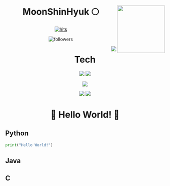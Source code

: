 <div align="center">
  
  
  

<img align='right' src="https://github-readme-stats.vercel.app/api?username=Moonshinhyuk" height="150">
  
# MoonShinHyuk 🌕

[![hits](https://hits.seeyoufarm.com/api/count/incr/badge.svg?url=https%3A%2F%2Fgithub.com%2FMoonshinhyuk&count_bg=%237A7A7A&title_bg=%23FFADCC&icon=reverbnation.svg&icon_color=%23FF0000&title=hits&edge_flat=false)](https://hits.seeyoufarm.com)

![followers](https://img.shields.io/github/followers/Moonshinhyuk?style=social)
  
  
  
  
  
<img align='right' src="http://mazassumnida.wtf/api/v2/generate_badge?boj=anstlsgur7901">

# Tech
  
<img src="https://img.shields.io/badge/Python-3776AB?style=flat-square&logo=Python&logoColor=white"/>
  
  
<img src="https://img.shields.io/badge/Pytorch-EE4C2C?style=flat-square&logo=Pytorch&logoColor=white"/>
  
  
<img src="https://img.shields.io/badge/Tensorflow-FF6F00?style=flat-square&logo=Tensorflow&logoColor=white"/> </br>
  
  
<img src="https://img.shields.io/badge/Java-007396?style=flat-square&logo=Java&logoColor=white"/>
  
  
<img src="https://img.shields.io/badge/C-A8B9CC?style=flat-square&logo=C&logoColor=white"/>
  
  
  
 
 

# 👋 Hello World! 👋
  
</div>  




  
## Python
  
```python
print("Hello World!")
```
  
## Java
  
## C



  
